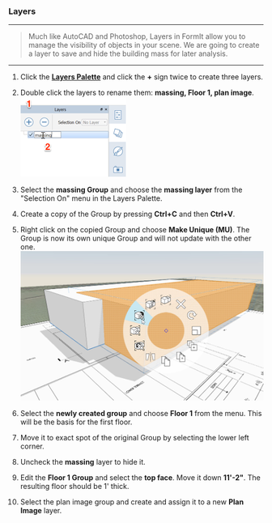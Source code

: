 ### Layers
---

>Much like AutoCAD and Photoshop, Layers in FormIt allow you to manage the visibility of objects in your scene. We are going to create a layer to save and hide the building mass for later analysis.

---

1. Click the [**Layers Palette**](../tool-library/tool-bars-extended.md) and click the **+** sign twice to create three layers.

2. Double click the layers to rename them: **massing, Floor 1, plan image**. <br>
     ![](./images/10c435cf-fcc2-4a4b-9135-094dea903da2.png)

3. Select the **massing Group** and choose the **massing layer** from the "Selection On" menu in the Layers Palette.

4. Create a copy of the Group by pressing **Ctrl+C** and then **Ctrl+V**.

5. Right click on the copied Group and choose **Make Unique (MU)**. The Group is now its own unique Group and will not update with the other one. ![](./images/3f46a20c-a1ab-44a1-8ba3-d2cdb050f1bd.png)

6. Select the **newly created group** and choose **Floor 1** from the menu. This will be the basis for the first floor.

7. Move it to exact spot of the original Group by selecting the lower left corner. 

8. Uncheck the **massing** layer to hide it.

9. Edit the **Floor 1 Group** and select the **top face**. Move it down **11'-2"**. The resulting floor should be 1' thick.

10. Select the plan image group and create and assign it to a new **Plan Image** layer.